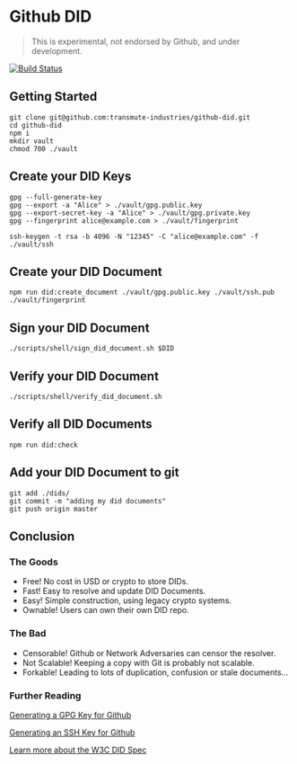 # Github DID

> This is experimental, not endorsed by Github, and under development.

[![Build Status](https://travis-ci.org/transmute-industries/github-did.svg?branch=master)](https://travis-ci.org/transmute-industries/github-did)

## Getting Started

```
git clone git@github.com:transmute-industries/github-did.git
cd github-did
npm i
mkdir vault
chmod 700 ./vault
```

## Create your DID Keys

```
gpg --full-generate-key
gpg --export -a "Alice" > ./vault/gpg.public.key
gpg --export-secret-key -a "Alice" > ./vault/gpg.private.key
gpg --fingerprint alice@example.com > ./vault/fingerprint

ssh-keygen -t rsa -b 4096 -N "12345" -C "alice@example.com" -f ./vault/ssh
```

## Create your DID Document

```
npm run did:create_document ./vault/gpg.public.key ./vault/ssh.pub ./vault/fingerprint
```

## Sign your DID Document

```
./scripts/shell/sign_did_document.sh $DID
```

## Verify your DID Document

```
./scripts/shell/verify_did_document.sh
```

## Verify all DID Documents

```
npm run did:check
```

## Add your DID Document to git

```
git add ./dids/
git commit -m "adding my did documents"
git push origin master
```

## Conclusion

### The Goods

- Free! No cost in USD or crypto to store DIDs.
- Fast! Easy to resolve and update DID Documents.
- Easy! Simple construction, using legacy crypto systems.
- Ownable! Users can own their own DID repo.

### The Bad

- Censorable! Github or Network Adversaries can censor the resolver. 
- Not Scalable! Keeping a copy with Git is probably not scalable.
- Forkable! Leading to lots of duplication, confusion or stale documents...

### Further Reading

[Generating a GPG Key for Github](https://help.github.com/articles/generating-a-new-gpg-key/)

[Generating an SSH Key for Github](https://help.github.com/articles/generating-a-new-ssh-key-and-adding-it-to-the-ssh-agent/)

[Learn more about the W3C DID Spec](https://w3c-ccg.github.io/did-spec/)
